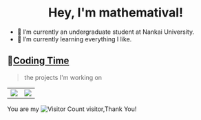 <h1 align="center">
  Hey, I'm mathematival!
</h1>

- 🔭 I’m currently an undergraduate student at Nankai University.
- 🌱 I’m currently learning everything I like.

## 🌠[Coding Time](https://wakatime.com/@Younger)
> the projects I'm working on

<table>
  <tr>
    <td><img src='https://github-readme-stats.vercel.app/api?username=mathematival&hide=issues&show_icons=true&theme=tokyonight'>
    </td>
    <td><img src='https://github-readme-stats-ericjuice.vercel.app/api/top-langs/?username=mathematival&layout=compact&theme=tokyonight'>
    </td>
   </tr>
</table>

You are my ![Visitor Count](https://profile-counter.glitch.me/lxmliu2002/count.svg) visitor,Thank You!
